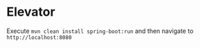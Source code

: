 Elevator
========

Execute `mvn clean install spring-boot:run` and then navigate to `http://localhost:8080`
